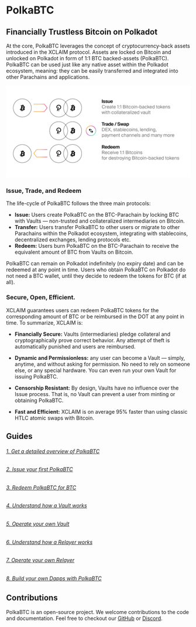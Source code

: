 # PolkaBTC

## Financially Trustless Bitcoin on Polkadot

At the core, PolkaBTC leverages the concept of cryptocurrency-back assets introduced in the XCLAIM protocol. Assets are locked on Bitcoin and unlocked on Polkadot in form of 1:1 BTC backed-assets (PolkaBTC). PolkaBTC can be used just like any native asset within the Polkadot ecosystem, meaning: they can be easily transferred and integrated into other Parachains and applications.

![Cryptocurrency-backed Assets](_assets/img/CbA.png)

### Issue, Trade, and Redeem

The life-cycle of PolkaBTC follows the three main protocols:

- **Issue:** Users create PolkaBTC on the BTC-Parachain by locking BTC with Vaults — non-trusted and collateralized intermediaries on Bitcoin.
- **Transfer:** Users transfer PolkaBTC to other users or migrate to other Parachains within the Polkadot ecosystem, integrating with stablecoins, decentralized exchanges, lending protocols etc.
- **Redeem:** Users burn PolkaBTC on the BTC-Parachain to receive the equivalent amount of BTC from Vaults on Bitcoin.

PolkaBTC can remain on Polkadot indefinitely (no expiry date) and can be redeemed at any point in time. Users who obtain PolkaBTC on Polkadot do not need a BTC wallet, until they decide to redeem the tokens for BTC (if at all).

### Secure, Open, Efficient.

XCLAIM guarantees users can redeem PolkaBTC tokens for the corresponding amount of BTC or be reimbursed in the DOT at any point in time. To summarize, XCLAIM is:

- **Financially Secure:** Vaults (intermediaries) pledge collateral and cryptographically prove correct behavior. Any attempt of theft is automatically punished and users are reimbursed.

- **Dynamic and Permissionless:** any user can become a Vault — simply, anytime, and without asking for permission. No need to rely on someone else, or any special hardware. You can even run your own Vault for issuing PolkaBTC.

- **Censorship Resistant:** By design, Vaults have no influence over the Issue process. That is, no Vault can prevent a user from minting or obtaining PolkaBTC.

- **Fast and Efficient:** XCLAIM is on average 95% faster than using classic HTLC atomic swaps with Bitcoin.

## Guides

###### [1. Get a detailed overview of PolkaBTC](start/overview.md)

###### [2. Issue your first PolkaBTC](start/issue.md)

###### [3. Redeem PolkaBTC for BTC](start/redeem.md)

###### [4. Understand how a Vault works](vault/overview.md)

###### [5. Operate your own Vault](vault/guide.md)

###### [6. Understand how a Relayer works](relayer/overview.md)

###### [7. Operate your own Relayer](relayer/guide.md)

###### [8. Build your own Dapps with PolkaBTC](developers/integration.md)

## Contributions

PolkaBTC is an open-source project. We welcome contributions to the code and documentation. Feel free to checkout our [GitHub](https://github.com/interlay) or [Discord](https://discord.gg/FUbExrmv).
